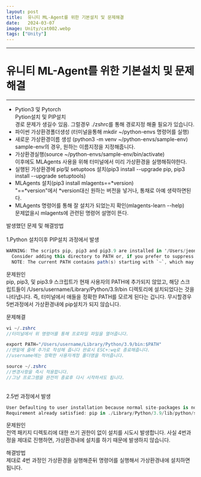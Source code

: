 ```yaml
---
layout: post
title:  유니티 ML-Agent를 위한 기본설치 및 문제해결
date:   2024-03-07
image: Unity/cat002.webp
tags: ["Unity"]
---
```




---
# 유니티 ML-Agent를 위한 기본설치 및 문제해결
---

- Pytion3 및 Pytorch<br>
    Pytion설치 및 PIP설치<br>
    경로 문제가 생길수 있음. 그럴경우 ./zshrc를 통해 경로지정 해줄 필요가 있습니다.<br>
- 파이썬 가상환경폴더생성 (터미널을통해 mkdir ~/python-envs 명령어를 실행)<br>
- 새로운 가상환경이름 생성 (python3 -m venv ~/python-envs/sample-env)<br>
    sample-env의 경우, 원하는 이름지정을 지정해줍니다.<br>
- 가상환경실행(source ~/python-envs/sample-env/bin/activate)<br> 
    이후에도 MLAgents 사용을 위해 터미널에서 미리 가상환경을 실행해줘야한다.<br>
- 실행된 가상환경에 pip및 setuptoos 설치(pip3 install --upgrade pip, pip3 install --upgrade setuptools)<br>
- MLAgents 설치(pip3 install mlagents==*version)<br>
    "==*version"에서 *version대신 원하는 버전을 넣거나, 통채로 아예 생략하면된다.<br>
- MLAgents 명령어를 통해 잘 설치가 되었는지 확인(mlagents-learn --help)<br>
    문제없을시 mlagents에 관련된 명령어 설명이 뜬다.<br>
 
발생했던 문제 및 해결방법<br>
<br>
1.Python 설치이후 PIP설치 과정에서 발생

```c#
WARNING: The scripts pip, pip3 and pip3.9 are installed in '/Users/jeonghyeongi/Library/Python/3.9/bin' which is not on PATH.
  Consider adding this directory to PATH or, if you prefer to suppress this warning, use --no-warn-script-location.
  NOTE: The current PATH contains path(s) starting with `~`, which may not be expanded by all applications. 
```
문제원인 <br>
pip, pip3, 및 pip3.9 스크립트가 현재 사용자의 PATH에 추가되지 않았고, 해당 스크립트들이 /Users/username/Library/Python/3.9/bin 디렉토리에 설치되었다는 것을 나타냅니다. 즉, 터미널에서 애들을 정확한 PATH를 모르게 된다는 겁니다. 무시할경우 5번과정에서 가상환경내에 pip설치가 되지 않습니다.

문제해결

```c#
vi ~/.zshrc
//터미널에서 위 명령어를 통해 프로파일 파일을 열어줍니다.

export PATH="/Users/username/Library/Python/3.9/bin:$PATH"
//맨밑에 줄에 추가로 작성해 줍니다 완료시 ESC+:wq로 종료해줍니다.
//username에는 정확한 사용자계정 폴더명을 적어줍니다.

source ~/.zshrc
//변경사항을 즉시 적용합니다.
//그냥 프로그램을 완전히 종료후 다시 시작하셔도 됩니다.
```
<br>
2.5번 과정에서 발생

```c#
User Defaulting to user installation because normal site-packages is not writeable
Requirement already satisfied: pip in ./Library/Python/3.9/lib/python/site-packages (24.0) 
```
문제원인<br>
전역 패키지 디렉토리에 대한 쓰기 권한이 없이 설치를 시도시 발생합니다.
사실 4번과정을 제대로 진행하면, 가상환경내에 설치를 하기 때문에 발생하지 않습니다.

해결방법<br>
제대로 4번 과정인 가상환경을 실행해준뒤 명령어를 실행해서 가상환경내에 설치하면됩니다.




